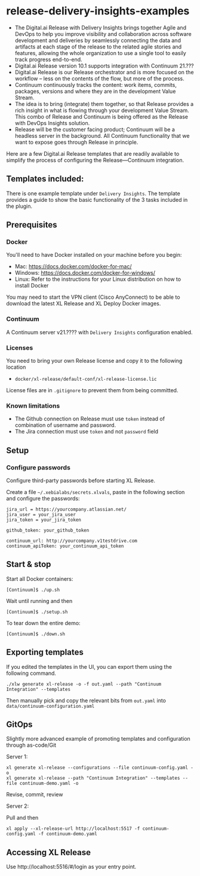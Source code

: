 # release-delivery-insights-examples

* The Digital.ai Release with Delivery Insights brings together Agile and DevOps to help you improve visibility and collaboration across software development and deliveries by seamlessly connecting the data and artifacts at each stage of the release to the related agile stories and features, allowing the whole organization to use a single tool to easily track progress end-to-end.
* Digital.ai Release version 10.1 supports integration with Continuum 21.???
* Digital.ai Release is our Release orchestrator and is more focused on the workflow – less on the contents of the flow, but more of the process. 
* Continuum continuously tracks the content: work items, commits, packages, versions and where they are in the development Value Stream. 
* The idea is to bring (integrate) them together, so that Release provides a rich insight in what is flowing through your development Value Stream. This combo of Release and Continuum is being offered as the Release with DevOps Insights solution. 
* Release will be the customer facing product; Continuum will be a headless server in the background. All Continuum functionality that we want to expose goes through Release in principle.

Here are a few Digital.ai Release templates that are readily available to simplify the process of configuring the Release—Continuum integration. 

## Templates included:

There is one example template under `Delivery Insights`. The template provides a guide to show the basic functionality of the 3 tasks included in the plugin.    

## Prerequisites

### Docker
You'll need to have Docker installed on your machine before you begin:

* Mac: https://docs.docker.com/docker-for-mac/
* Windows: https://docs.docker.com/docker-for-windows/
* Linux: Refer to the instructions for your Linux distribution on how to install Docker

You may need to start the VPN client (Cisco AnyConnect) to be able to download the latest XL Release and XL Deploy Docker images.

### Continuum

A Continuum server v21.???? with `Delivery Insights` configuration enabled.

### Licenses

You need to bring your own Release license and copy it to the following location

* `docker/xl-release/default-conf/xl-release-license.lic`

License files are in `.gitignore` to prevent them from being committed.

### Known limitations

- The Github connection on Release must use `token` instead of combination of username and password.
- The Jira connection must use `token` and not `password` field

## Setup
### Configure passwords

Configure third-party passwords before starting XL Release.

Create a file `~/.xebialabs/secrets.xlvals`, paste in the following section and configure the passwords:

    
    jira_url = https://yourcompany.atlassian.net/
    jira_user = your_jira_user
    jira_token = your_jira_token
    
    github_token: your_github_token
    
    continuum_url: http://yourcompany.v1testdrive.com
    continuum_apiToken: your_continuum_api_token


## Start & stop

Start all Docker containers: 

    [Continuum]$ ./up.sh

Wait until running and then

    [Continuum]$ ./setup.sh
    
To tear down the entire demo:

    [Continuum]$ ./down.sh

## Exporting templates

If you edited the templates in the UI, you can export them using the following command.

    ./xlw generate xl-release -o -f out.yaml --path "Continuum Integration" --templates

Then manually pick and copy the relevant bits from `out.yaml` into `data/continuum-configuration.yaml`

## GitOps 

Slightly more advanced example of promoting templates and configuration through as-code/Git

Server 1:

    xl generate xl-release --configurations --file continuum-config.yaml -o
    xl generate xl-release --path "Continuum Integration" --templates --file continuum-demo.yaml -o
    
Revise, commit, review

Server 2:

Pull and then

    xl apply --xl-release-url http://localhost:5517 -f continuum-config.yaml -f continuum-demo.yaml 
    
    

## Accessing XL Release

Use http://localhost:5516/#/login as your entry point.

